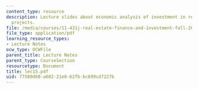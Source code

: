 ```yaml
---
content_type: resource
description: Lecture slides about economic analysis of investment in real estate development
  projects.
file: /media/courses/11-431j-real-estate-finance-and-investment-fall-2006/77580d68a60221e862fbbc699cd7227b_lec15.pdf
file_type: application/pdf
learning_resource_types:
- Lecture Notes
ocw_type: OCWFile
parent_title: Lecture Notes
parent_type: CourseSection
resourcetype: Document
title: lec15.pdf
uid: 77580d68-a602-21e8-62fb-bc699cd7227b
---
```

